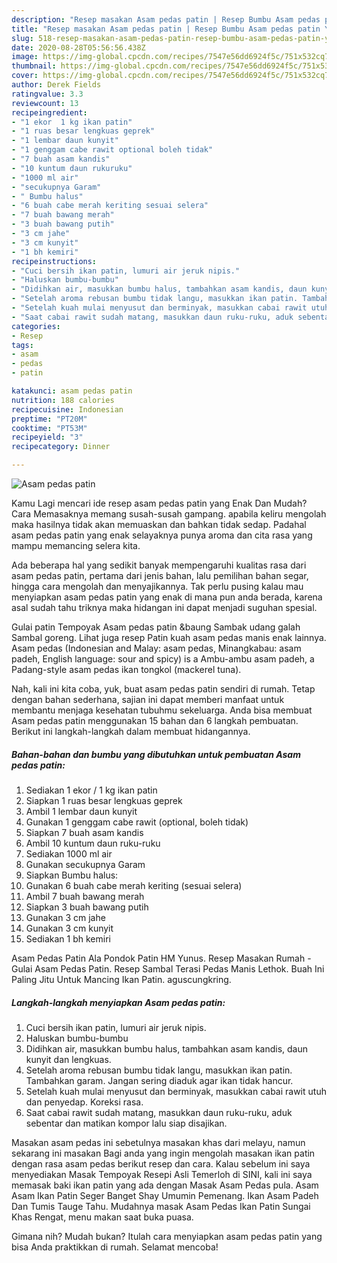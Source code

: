 ```yaml
---
description: "Resep masakan Asam pedas patin | Resep Bumbu Asam pedas patin Yang Bikin Ngiler"
title: "Resep masakan Asam pedas patin | Resep Bumbu Asam pedas patin Yang Bikin Ngiler"
slug: 518-resep-masakan-asam-pedas-patin-resep-bumbu-asam-pedas-patin-yang-bikin-ngiler
date: 2020-08-28T05:56:56.438Z
image: https://img-global.cpcdn.com/recipes/7547e56dd6924f5c/751x532cq70/asam-pedas-patin-foto-resep-utama.jpg
thumbnail: https://img-global.cpcdn.com/recipes/7547e56dd6924f5c/751x532cq70/asam-pedas-patin-foto-resep-utama.jpg
cover: https://img-global.cpcdn.com/recipes/7547e56dd6924f5c/751x532cq70/asam-pedas-patin-foto-resep-utama.jpg
author: Derek Fields
ratingvalue: 3.3
reviewcount: 13
recipeingredient:
- "1 ekor  1 kg ikan patin"
- "1 ruas besar lengkuas geprek"
- "1 lembar daun kunyit"
- "1 genggam cabe rawit optional boleh tidak"
- "7 buah asam kandis"
- "10 kuntum daun rukuruku"
- "1000 ml air"
- "secukupnya Garam"
- " Bumbu halus"
- "6 buah cabe merah keriting sesuai selera"
- "7 buah bawang merah"
- "3 buah bawang putih"
- "3 cm jahe"
- "3 cm kunyit"
- "1 bh kemiri"
recipeinstructions:
- "Cuci bersih ikan patin, lumuri air jeruk nipis."
- "Haluskan bumbu-bumbu"
- "Didihkan air, masukkan bumbu halus, tambahkan asam kandis, daun kunyit dan lengkuas."
- "Setelah aroma rebusan bumbu tidak langu, masukkan ikan patin. Tambahkan garam. Jangan sering diaduk agar ikan tidak hancur."
- "Setelah kuah mulai menyusut dan berminyak, masukkan cabai rawit utuh dan penyedap. Koreksi rasa."
- "Saat cabai rawit sudah matang, masukkan daun ruku-ruku, aduk sebentar dan matikan kompor lalu siap disajikan."
categories:
- Resep
tags:
- asam
- pedas
- patin

katakunci: asam pedas patin 
nutrition: 188 calories
recipecuisine: Indonesian
preptime: "PT20M"
cooktime: "PT53M"
recipeyield: "3"
recipecategory: Dinner

---
```



![Asam pedas patin](https://img-global.cpcdn.com/recipes/7547e56dd6924f5c/751x532cq70/asam-pedas-patin-foto-resep-utama.jpg)

Kamu Lagi mencari ide resep asam pedas patin yang Enak Dan Mudah? Cara Memasaknya memang susah-susah gampang. apabila keliru mengolah maka hasilnya tidak akan memuaskan dan bahkan tidak sedap. Padahal asam pedas patin yang enak selayaknya punya aroma dan cita rasa yang mampu memancing selera kita.

Ada beberapa hal yang sedikit banyak mempengaruhi kualitas rasa dari asam pedas patin, pertama dari jenis bahan, lalu pemilihan bahan segar, hingga cara mengolah dan menyajikannya. Tak perlu pusing kalau mau menyiapkan asam pedas patin yang enak di mana pun anda berada, karena asal sudah tahu triknya maka hidangan ini dapat menjadi suguhan spesial.

Gulai patin Tempoyak Asam pedas patin &amp;baung Sambak udang galah Sambal goreng. Lihat juga resep Patin kuah asam pedas manis enak lainnya. Asam pedas (Indonesian and Malay: asam pedas, Minangkabau: asam padeh, English language: sour and spicy) is a Ambu-ambu asam padeh, a Padang-style asam pedas ikan tongkol (mackerel tuna).


Nah, kali ini kita coba, yuk, buat asam pedas patin sendiri di rumah. Tetap dengan bahan sederhana, sajian ini dapat memberi manfaat untuk membantu menjaga kesehatan tubuhmu sekeluarga. Anda bisa membuat Asam pedas patin menggunakan 15 bahan dan 6 langkah pembuatan. Berikut ini langkah-langkah dalam membuat hidangannya.

<!--inarticleads1-->

##### Bahan-bahan dan bumbu yang dibutuhkan untuk pembuatan Asam pedas patin:

1. Sediakan 1 ekor / 1 kg ikan patin
1. Siapkan 1 ruas besar lengkuas geprek
1. Ambil 1 lembar daun kunyit
1. Gunakan 1 genggam cabe rawit (optional, boleh tidak)
1. Siapkan 7 buah asam kandis
1. Ambil 10 kuntum daun ruku-ruku
1. Sediakan 1000 ml air
1. Gunakan secukupnya Garam
1. Siapkan  Bumbu halus:
1. Gunakan 6 buah cabe merah keriting (sesuai selera)
1. Ambil 7 buah bawang merah
1. Siapkan 3 buah bawang putih
1. Gunakan 3 cm jahe
1. Gunakan 3 cm kunyit
1. Sediakan 1 bh kemiri


Asam Pedas Patin Ala Pondok Patin HM Yunus. Resep Masakan Rumah - Gulai Asam Pedas Patin. Resep Sambal Terasi Pedas Manis Lethok. Buah Ini Paling Jitu Untuk Mancing Ikan Patin. aguscungkring. 

<!--inarticleads2-->

##### Langkah-langkah menyiapkan Asam pedas patin:

1. Cuci bersih ikan patin, lumuri air jeruk nipis.
1. Haluskan bumbu-bumbu
1. Didihkan air, masukkan bumbu halus, tambahkan asam kandis, daun kunyit dan lengkuas.
1. Setelah aroma rebusan bumbu tidak langu, masukkan ikan patin. Tambahkan garam. Jangan sering diaduk agar ikan tidak hancur.
1. Setelah kuah mulai menyusut dan berminyak, masukkan cabai rawit utuh dan penyedap. Koreksi rasa.
1. Saat cabai rawit sudah matang, masukkan daun ruku-ruku, aduk sebentar dan matikan kompor lalu siap disajikan.


Masakan asam pedas ini sebetulnya masakan khas dari melayu, namun sekarang ini masakan Bagi anda yang ingin mengolah masakan ikan patin dengan rasa asam pedas berikut resep dan cara. Kalau sebelum ini saya menyediakan Masak Tempoyak Resepi Asli Temerloh di SINI, kali ini saya memasak baki ikan patin yang ada dengan Masak Asam Pedas pula. Asam Asam Ikan Patin Seger Banget Shay Umumin Pemenang. Ikan Asam Padeh Dan Tumis Tauge Tahu. Mudahnya masak Asam Pedas Ikan Patin Sungai Khas Rengat, menu makan saat buka puasa. 

Gimana nih? Mudah bukan? Itulah cara menyiapkan asam pedas patin yang bisa Anda praktikkan di rumah. Selamat mencoba!
